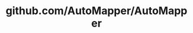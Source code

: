 ---
layout: post
title: github.com/AutoMapper/AutoMapper
categories: link
tags: [انگلیسی, گیت‌هاب, برنامه‌نویسی]
---